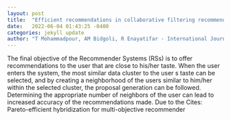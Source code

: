 ```yaml
---
layout: post
title:  "Efficient recommendations in collaborative filtering recommender system: A multi-objective evolutionary approach based on NSGA-II algorithm"
date:   2022-06-04 01:43:25 -0400
categories: jekyll update
author: "T Mohammadpour, AM Bidgoli, R Enayatifar - International Journal of , 2022"
---
```

The final objective of the Recommender Systems (RSs) is to offer recommendations to the user that are close to his/her taste. When the user enters the system, the most similar data cluster to the user s taste can be selected, and by creating a neighborhood of the users similar to him/her within the selected cluster, the proposal generation can be followed. Determining the appropriate number of neighbors of the user can lead to increased accuracy of the recommendations made. Due to the  Cites: Pareto-efficient hybridization for multi-objective recommender 